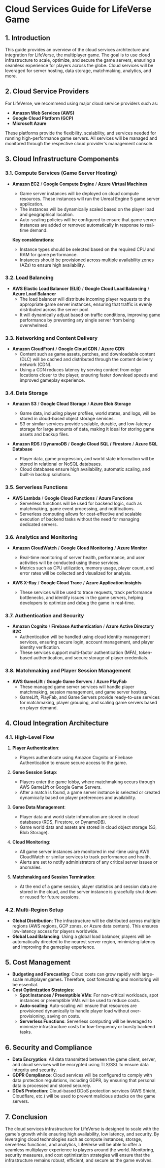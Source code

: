 # Cloud Services Guide for LifeVerse Game

## 1. Introduction
This guide provides an overview of the cloud services architecture and integration for LifeVerse, the multiplayer game. The goal is to use cloud infrastructure to scale, optimize, and secure the game servers, ensuring a seamless experience for players across the globe. Cloud services will be leveraged for server hosting, data storage, matchmaking, analytics, and more.

## 2. Cloud Service Providers
For LifeVerse, we recommend using major cloud service providers such as:

- **Amazon Web Services (AWS)**
- **Google Cloud Platform (GCP)**
- **Microsoft Azure**

These platforms provide the flexibility, scalability, and services needed for running high-performance game servers. All services will be managed and monitored through the respective cloud provider's management console.

## 3. Cloud Infrastructure Components

### 3.1. Compute Services (Game Server Hosting)
- **Amazon EC2** / **Google Compute Engine** / **Azure Virtual Machines**
  - Game server instances will be deployed on cloud compute resources. These instances will run the Unreal Engine 5 game server application.
  - The instances will be dynamically scaled based on the player load and geographical location.
  - Auto-scaling policies will be configured to ensure that game server instances are added or removed automatically in response to real-time demand.
  
  **Key considerations:**
  - Instance types should be selected based on the required CPU and RAM for game performance.
  - Instances should be provisioned across multiple availability zones (AZs) to ensure high availability.

### 3.2. Load Balancing
- **AWS Elastic Load Balancer (ELB)** / **Google Cloud Load Balancing** / **Azure Load Balancer**
  - The load balancer will distribute incoming player requests to the appropriate game server instances, ensuring that traffic is evenly distributed across the server pool.
  - It will dynamically adjust based on traffic conditions, improving game performance by preventing any single server from being overwhelmed.

### 3.3. Networking and Content Delivery
- **Amazon CloudFront** / **Google Cloud CDN** / **Azure CDN**
  - Content such as game assets, patches, and downloadable content (DLC) will be cached and distributed through the content delivery network (CDN).
  - Using a CDN reduces latency by serving content from edge locations closer to the player, ensuring faster download speeds and improved gameplay experience.

### 3.4. Data Storage
- **Amazon S3** / **Google Cloud Storage** / **Azure Blob Storage**
  - Game data, including player profiles, world states, and logs, will be stored in cloud-based object storage services.
  - S3 or similar services provide scalable, durable, and low-latency storage for large amounts of data, making it ideal for storing game assets and backup files.

- **Amazon RDS / DynamoDB** / **Google Cloud SQL / Firestore** / **Azure SQL Database**
  - Player data, game progression, and world state information will be stored in relational or NoSQL databases.
  - Cloud databases ensure high availability, automatic scaling, and built-in backup solutions.

### 3.5. Serverless Functions
- **AWS Lambda** / **Google Cloud Functions** / **Azure Functions**
  - Serverless functions will be used for backend logic, such as matchmaking, game event processing, and notifications.
  - Serverless computing allows for cost-effective and scalable execution of backend tasks without the need for managing dedicated servers.

### 3.6. Analytics and Monitoring
- **Amazon CloudWatch** / **Google Cloud Monitoring** / **Azure Monitor**
  - Real-time monitoring of server health, performance, and user activities will be conducted using these services.
  - Metrics such as CPU utilization, memory usage, player count, and error rates will be collected and visualized for analysis.

- **AWS X-Ray** / **Google Cloud Trace** / **Azure Application Insights**
  - These services will be used to trace requests, track performance bottlenecks, and identify issues in the game servers, helping developers to optimize and debug the game in real-time.

### 3.7. Authentication and Security
- **Amazon Cognito** / **Firebase Authentication** / **Azure Active Directory B2C**
  - Authentication will be handled using cloud identity management services, ensuring secure login, account management, and player identity verification.
  - These services support multi-factor authentication (MFA), token-based authentication, and secure storage of player credentials.

### 3.8. Matchmaking and Player Session Management
- **AWS GameLift** / **Google Game Servers** / **Azure PlayFab**
  - These managed game server services will handle player matchmaking, session management, and game server hosting.
  - GameLift, PlayFab, and Game Servers provide ready-to-use services for matchmaking, player grouping, and scaling game servers based on player demand.

## 4. Cloud Integration Architecture

### 4.1. High-Level Flow
1. **Player Authentication**:
   - Players authenticate using Amazon Cognito or Firebase Authentication to ensure secure access to the game.
   
2. **Game Session Setup**:
   - Players enter the game lobby, where matchmaking occurs through AWS GameLift or Google Game Servers.
   - After a match is found, a game server instance is selected or created dynamically based on player preferences and availability.

3. **Game Data Management**:
   - Player data and world state information are stored in cloud databases (RDS, Firestore, or DynamoDB).
   - Game world data and assets are stored in cloud object storage (S3, Blob Storage).

4. **Cloud Monitoring**:
   - All game server instances are monitored in real-time using AWS CloudWatch or similar services to track performance and health.
   - Alerts are set to notify administrators of any critical server issues or anomalies.

5. **Matchmaking and Session Termination**:
   - At the end of a game session, player statistics and session data are stored in the cloud, and the server instance is gracefully shut down or reused for future sessions.

### 4.2. Multi-Region Setup
- **Global Distribution**: The infrastructure will be distributed across multiple regions (AWS regions, GCP zones, or Azure data centers). This ensures low-latency access for players worldwide.
- **Global Load Balancing**: Using a global load balancer, players will be automatically directed to the nearest server region, minimizing latency and improving the gameplay experience.

## 5. Cost Management
- **Budgeting and Forecasting**: Cloud costs can grow rapidly with large-scale multiplayer games. Therefore, cost forecasting and monitoring will be essential.
- **Cost Optimization Strategies**:
  - **Spot Instances / Preemptible VMs**: For non-critical workloads, spot instances or preemptible VMs will be used to reduce costs.
  - **Auto-scaling**: Auto-scaling will ensure that resources are provisioned dynamically to handle player load without over-provisioning, saving on costs.
  - **Serverless Functions**: Serverless computing will be leveraged to minimize infrastructure costs for low-frequency or bursty backend tasks.

## 6. Security and Compliance
- **Data Encryption**: All data transmitted between the game client, server, and cloud services will be encrypted using TLS/SSL to ensure data integrity and security.
- **GDPR Compliance**: Cloud services will be configured to comply with data protection regulations, including GDPR, by ensuring that personal data is processed and stored securely.
- **DDoS Protection**: Cloud-based DDoS protection services (AWS Shield, Cloudflare, etc.) will be used to prevent malicious attacks on the game servers.

## 7. Conclusion
The cloud services infrastructure for LifeVerse is designed to scale with the game's growth while ensuring high availability, low latency, and security. By leveraging cloud technologies such as compute instances, storage, serverless functions, and analytics, LifeVerse will be able to offer a seamless multiplayer experience to players around the world. Monitoring, security measures, and cost optimization strategies will ensure that the infrastructure remains robust, efficient, and secure as the game evolves.